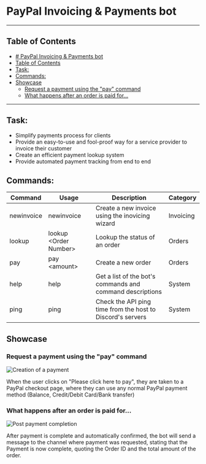 # PayPal Invoicing & Payments bot
---

## Table of Contents
- [# PayPal Invoicing & Payments bot](#h1-idpaypal-invoicing--payments-bot-1179paypal-invoicing--payments-both1)
- [Table of Contents](#table-of-contents)
- [Task:](#task)
- [Commands:](#commands)
- [Showcase](#showcase)
  - [Request a payment using the "pay" command](#request-a-payment-using-the-pay-command)
  - [What happens after an order is paid for...](#what-happens-after-an-order-is-paid-for)

---

## Task:
* Simplify payments process for clients
* Provide an easy-to-use and fool-proof way for a service provider to invoice their customer
* Create an efficient payment lookup system
* Provide automated payment tracking from end to end

## Commands:
| Command | Usage | Description | Category |
|---|---|---|---|
| newinvoice | newinvoice | Create a new invoice using the inovicing wizard | Invoicing |
| lookup | lookup \<Order Number\> | Lookup the status of an order  | Orders
| pay | pay \<amount> | Create a new order | Orders |
| help | help | Get a list of the bot's commands and command descriptions | System
| ping | ping | Check the API ping time from the host to Discord's servers | System

## Showcase
### Request a payment using the "pay" command
![Creation of a payment](https://waitrose.wtf/lIHvWPJt.gif)

When the user clicks on "Please click here to pay", they are taken to a PayPal checkout page, where they can use any normal PayPal payment method (Balance, Credit/Debit Card/Bank transfer)

### What happens after an order is paid for...
![Post payment completion](https://waitrose.wtf/E0R4rjo7.png)

After payment is complete and automatically confirmed, the bot will send a message to the channel where payment was requested, stating that the Payment is now complete, quoting the Order ID and the total amount of the order.